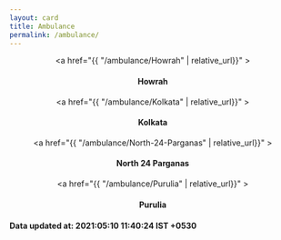 ```yaml
---
layout: card
title: Ambulance
permalink: /ambulance/
---
```

<div align="center">

<a href="{{ "/ambulance/Howrah" | relative_url}}" >
    <div class="card">
        <h4><b>Howrah</b></h4>
    </div>
</a>
<a href="{{ "/ambulance/Kolkata" | relative_url}}" >
    <div class="card">
        <h4><b>Kolkata</b></h4>
    </div>
</a>
<a href="{{ "/ambulance/North-24-Parganas" | relative_url}}" >
    <div class="card">
        <h4><b>North 24 Parganas</b></h4>
    </div>
</a>
<a href="{{ "/ambulance/Purulia" | relative_url}}" >
    <div class="card">
        <h4><b>Purulia</b></h4>
    </div>
</a>
</div>
<div style="margin-top: 20px;
            text-align: left;
  			border: none;">
<h4> Data updated at: 2021:05:10 11:40:24 IST +0530 </h4>
</div>